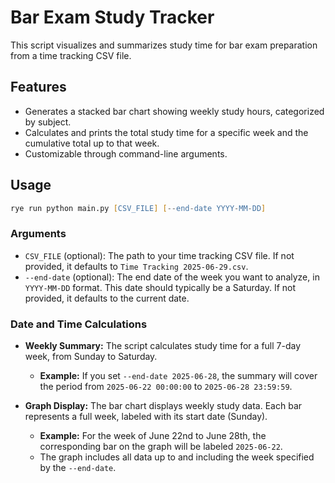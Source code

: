 # Bar Exam Study Tracker

This script visualizes and summarizes study time for bar exam preparation from a time tracking CSV file.

## Features

- Generates a stacked bar chart showing weekly study hours, categorized by subject.
- Calculates and prints the total study time for a specific week and the cumulative total up to that week.
- Customizable through command-line arguments.

## Usage

```zsh
rye run python main.py [CSV_FILE] [--end-date YYYY-MM-DD]
```

### Arguments

- `CSV_FILE` (optional): The path to your time tracking CSV file. If not provided, it defaults to `Time Tracking 2025-06-29.csv`.
- `--end-date` (optional): The end date of the week you want to analyze, in `YYYY-MM-DD` format. This date should typically be a Saturday. If not provided, it defaults to the current date.

### Date and Time Calculations

- **Weekly Summary:** The script calculates study time for a full 7-day week, from Sunday to Saturday.
  - **Example:** If you set `--end-date 2025-06-28`, the summary will cover the period from `2025-06-22 00:00:00` to `2025-06-28 23:59:59`.

- **Graph Display:** The bar chart displays weekly study data. Each bar represents a full week, labeled with its start date (Sunday).
  - **Example:** For the week of June 22nd to June 28th, the corresponding bar on the graph will be labeled `2025-06-22`.
  - The graph includes all data up to and including the week specified by the `--end-date`.

